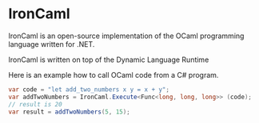 # IronCaml
IronCaml is an open-source implementation of the OCaml programming language written for .NET.

IronCaml is written on top of the Dynamic Language Runtime

Here is an example how to call OCaml code from a C# program.

```cs
var code = "let add_two_numbers x y = x + y";
var addTwoNumbers = IronCaml.Execute<Func<long, long, long>> (code);
// result is 20
var result = addTwoNumbers(5, 15);
```
